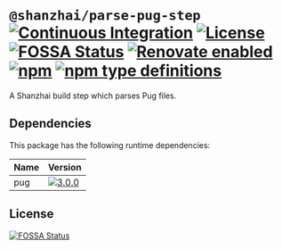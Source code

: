# `@shanzhai/parse-pug-step` [![Continuous Integration](https://github.com/jameswilddev/shanzhai/workflows/Continuous%20Integration/badge.svg)](https://github.com/jameswilddev/shanzhai/actions) [![License](https://img.shields.io/github/license/jameswilddev/shanzhai.svg)](https://github.com/jameswilddev/shanzhai/blob/master/license) [![FOSSA Status](https://app.fossa.io/api/projects/git%2Bgithub.com%2Fjameswilddev%2Fshanzhai.svg?type=shield)](https://app.fossa.io/projects/git%2Bgithub.com%2Fjameswilddev%2Fshanzhai?ref=badge_shield) [![Renovate enabled](https://img.shields.io/badge/renovate-enabled-brightgreen.svg)](https://renovatebot.com/) [![npm](https://img.shields.io/npm/v/@shanzhai/parse-pug-step.svg)](https://www.npmjs.com/package/@shanzhai/parse-pug-step) [![npm type definitions](https://img.shields.io/npm/types/@shanzhai/parse-pug-step.svg)](https://www.npmjs.com/package/@shanzhai/parse-pug-step)

A Shanzhai build step which parses Pug files.

## Dependencies

This package has the following runtime dependencies:

Name | Version                                                                            
---- | -----------------------------------------------------------------------------------
pug  | [![3.0.0](https://img.shields.io/npm/v/pug.svg)](https://www.npmjs.com/package/pug)

## License

[![FOSSA Status](https://app.fossa.io/api/projects/git%2Bgithub.com%2Fjameswilddev%2Fshanzhai.svg?type=large)](https://app.fossa.io/projects/git%2Bgithub.com%2Fjameswilddev%2Fshanzhai?ref=badge_large)
